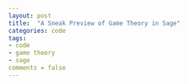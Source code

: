 ```yaml
---
layout: post
title:  "A Sneak Preview of Game Theory in Sage"
categories: code
tags:
- code
- game theory
- sage
comments = false
---
```


